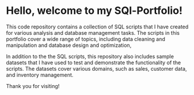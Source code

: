 # Hello, welcome to my SQl-Portfolio!
This code repository contains a collection of SQL scripts that I have created for various analysis and database management tasks. The scripts in this portfolio cover a wide range of topics, including data cleaning and manipulation and database design and optimization, 

In addition to the the SQL scripts, this repository also includes sample datasets that I have used to test and demonstrate the functionality of the scripts. The datasets cover various domains, such as sales, customer data, and inventory management. 

Thank you for visiting!
